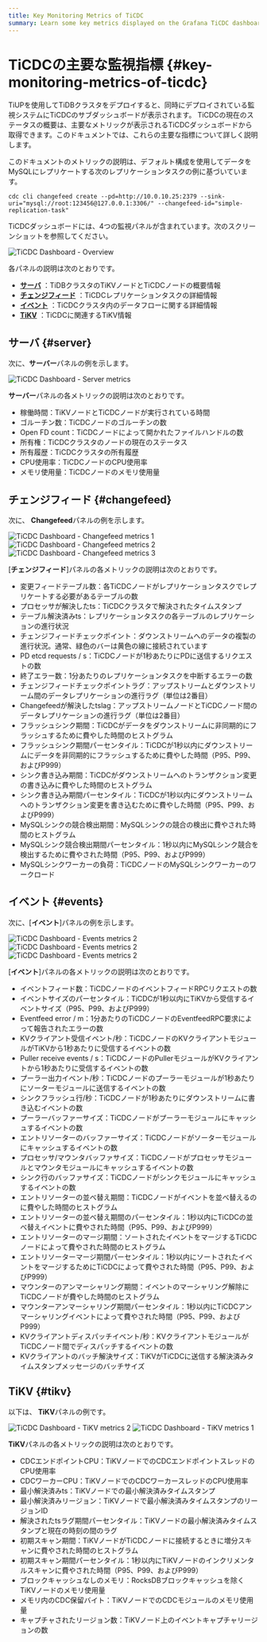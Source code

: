 ```yaml
---
title: Key Monitoring Metrics of TiCDC
summary: Learn some key metrics displayed on the Grafana TiCDC dashboard.
---
```


# TiCDCの主要な監視指標 {#key-monitoring-metrics-of-ticdc}

TiUPを使用してTiDBクラスタをデプロイすると、同時にデプロイされている監視システムにTiCDCのサブダッシュボードが表示されます。 TiCDCの現在のステータスの概要は、主要なメトリックが表示されるTiCDCダッシュボードから取得できます。このドキュメントでは、これらの主要な指標について詳しく説明します。

このドキュメントのメトリックの説明は、デフォルト構成を使用してデータをMySQLにレプリケートする次のレプリケーションタスクの例に基づいています。

```shell
cdc cli changefeed create --pd=http://10.0.10.25:2379 --sink-uri="mysql://root:123456@127.0.0.1:3306/" --changefeed-id="simple-replication-task"
```

TiCDCダッシュボードには、4つの監視パネルが含まれています。次のスクリーンショットを参照してください。

![TiCDC Dashboard - Overview](https://download.pingcap.com/images/docs/ticdc/ticdc-dashboard-overview.png)

各パネルの説明は次のとおりです。

-   [**サーバ**](#server) ：TiDBクラスタのTiKVノードとTiCDCノードの概要情報
-   [**チェンジフィード**](#changefeed) ：TiCDCレプリケーションタスクの詳細情報
-   [**イベント**](#events) ：TiCDCクラスタ内のデータフローに関する詳細情報
-   [**TiKV**](#tikv) ：TiCDCに関連するTiKV情報

## サーバ {#server}

次に、**サーバー**パネルの例を示します。

![TiCDC Dashboard - Server metrics](https://download.pingcap.com/images/docs/ticdc/ticdc-dashboard-server.png)

**サーバー**パネルの各メトリックの説明は次のとおりです。

-   稼働時間：TiKVノードとTiCDCノードが実行されている時間
-   ゴルーチン数：TiCDCノードのゴルーチンの数
-   Open FD count：TiCDCノードによって開かれたファイルハンドルの数
-   所有権：TiCDCクラスタのノードの現在のステータス
-   所有履歴：TiCDCクラスタの所有履歴
-   CPU使用率：TiCDCノードのCPU使用率
-   メモリ使用量：TiCDCノードのメモリ使用量

## チェンジフィード {#changefeed}

次に、 **Changefeed**パネルの例を示します。

![TiCDC Dashboard - Changefeed metrics 1](https://download.pingcap.com/images/docs/ticdc/ticdc-dashboard-changefeed-1.png) ![TiCDC Dashboard - Changefeed metrics 2](https://download.pingcap.com/images/docs/ticdc/ticdc-dashboard-changefeed-2.png) ![TiCDC Dashboard - Changefeed metrics 3](https://download.pingcap.com/images/docs/ticdc/ticdc-dashboard-changefeed-3.png)

[**チェンジフィード**]パネルの各メトリックの説明は次のとおりです。

-   変更フィードテーブル数：各TiCDCノードがレプリケーションタスクでレプリケートする必要があるテーブルの数
-   プロセッサが解決したts：TiCDCクラスタで解決されたタイムスタンプ
-   テーブル解決済みts：レプリケーションタスクの各テーブルのレプリケーションの進行状況
-   チェンジフィードチェックポイント：ダウンストリームへのデータの複製の進行状況。通常、緑色のバーは黄色の線に接続されています
-   PD etcd requests / s：TiCDCノードが1秒あたりにPDに送信するリクエストの数
-   終了エラー数：1分あたりのレプリケーションタスクを中断するエラーの数
-   チェンジフィードチェックポイントラグ：アップストリームとダウンストリーム間のデータレプリケーションの進行ラグ（単位は2番目）
-   Changefeedが解決したtslag：アップストリームノードとTiCDCノード間のデータレプリケーションの進行ラグ（単位は2番目）
-   フラッシュシンク期間：TiCDCがデータをダウンストリームに非同期的にフラッシュするために費やした時間のヒストグラム
-   フラッシュシンク期間パーセンタイル：TiCDCが1秒以内にダウンストリームにデータを非同期的にフラッシュするために費やした時間（P95、P99、およびP999）
-   シンク書き込み期間：TiCDCがダウンストリームへのトランザクション変更の書き込みに費やした時間のヒストグラム
-   シンク書き込み期間パーセンタイル：TiCDCが1秒以内にダウンストリームへのトランザクション変更を書き込むために費やした時間（P95、P99、およびP999）
-   MySQLシンクの競合検出期間：MySQLシンクの競合の検出に費やされた時間のヒストグラム
-   MySQLシンク競合検出期間パーセンタイル：1秒以内にMySQLシンク競合を検出するために費やされた時間（P95、P99、およびP999）
-   MySQLシンクワーカーの負荷：TiCDCノードのMySQLシンクワーカーのワークロード

## イベント {#events}

次に、[**イベント**]パネルの例を示します。

![TiCDC Dashboard - Events metrics 2](https://download.pingcap.com/images/docs/ticdc/ticdc-dashboard-events-1.png) ![TiCDC Dashboard - Events metrics 2](https://download.pingcap.com/images/docs/ticdc/ticdc-dashboard-events-2.png) ![TiCDC Dashboard - Events metrics 2](https://download.pingcap.com/images/docs/ticdc/ticdc-dashboard-events-3.png)

[**イベント**]パネルの各メトリックの説明は次のとおりです。

-   イベントフィード数：TiCDCノードのイベントフィードRPCリクエストの数
-   イベントサイズのパーセンタイル：TiCDCが1秒以内にTiKVから受信するイベントサイズ（P95、P99、およびP999）
-   Eventfeed error / m：1分あたりのTiCDCノードのEventfeedRPC要求によって報告されたエラーの数
-   KVクライアント受信イベント/秒：TiCDCノードのKVクライアントモジュールがTiKVから1秒あたりに受信するイベントの数
-   Puller receive events / s：TiCDCノードのPullerモジュールがKVクライアントから1秒あたりに受信するイベントの数
-   プーラー出力イベント/秒：TiCDCノードのプーラーモジュールが1秒あたりにソーターモジュールに送信するイベントの数
-   シンクフラッシュ行/秒：TiCDCノードが1秒あたりにダウンストリームに書き込むイベントの数
-   プーラーバッファーサイズ：TiCDCノードがプーラーモジュールにキャッシュするイベントの数
-   エントリソーターのバッファーサイズ：TiCDCノードがソーターモジュールにキャッシュするイベントの数
-   プロセッサ/マウンタバッファサイズ：TiCDCノードがプロセッサモジュールとマウンタモジュールにキャッシュするイベントの数
-   シンク行のバッファサイズ：TiCDCノードがシンクモジュールにキャッシュするイベントの数
-   エントリソーターの並べ替え期間：TiCDCノードがイベントを並べ替えるのに費やした時間のヒストグラム
-   エントリソーターの並べ替え期間のパーセンタイル：1秒以内にTiCDCの並べ替えイベントに費やされた時間（P95、P99、およびP999）
-   エントリソーターのマージ期間：ソートされたイベントをマージするTiCDCノードによって費やされた時間のヒストグラム
-   エントリソーターマージ期間パーセンタイル：1秒以内にソートされたイベントをマージするためにTiCDCによって費やされた時間（P95、P99、およびP999）
-   マウンターのアンマーシャリング期間：イベントのマーシャリング解除にTiCDCノードが費やした時間のヒストグラム
-   マウンターアンマーシャリング期間パーセンタイル：1秒以内にTiCDCアンマーシャリングイベントによって費やされた時間（P95、P99、およびP999）
-   KVクライアントディスパッチイベント/秒：KVクライアントモジュールがTiCDCノード間でディスパッチするイベントの数
-   KVクライアントのバッチ解決サイズ：TiKVがTiCDCに送信する解決済みタイムスタンプメッセージのバッチサイズ

## TiKV {#tikv}

以下は、 **TiKV**パネルの例です。

![TiCDC Dashboard - TiKV metrics 2](https://download.pingcap.com/images/docs/ticdc/ticdc-dashboard-tikv-2.png) ![TiCDC Dashboard - TiKV metrics 1](https://download.pingcap.com/images/docs/ticdc/ticdc-dashboard-tikv-1.png)

**TiKV**パネルの各メトリックの説明は次のとおりです。

-   CDCエンドポイントCPU：TiKVノードでのCDCエンドポイントスレッドのCPU使用率
-   CDCワーカーCPU：TiKVノードでのCDCワーカースレッドのCPU使用率
-   最小解決済みts：TiKVノードでの最小解決済みタイムスタンプ
-   最小解決済みリージョン：TiKVノードで最小解決済みタイムスタンプのリージョンID
-   解決されたtsラグ期間パーセンタイル：TiKVノードの最小解決済みタイムスタンプと現在の時刻の間のラグ
-   初期スキャン期間：TiKVノードがTiCDCノードに接続するときに増分スキャンに費やされた時間のヒストグラム
-   初期スキャン期間パーセンタイル：1秒以内にTiKVノードのインクリメンタルスキャンに費やされた時間（P95、P99、およびP999）
-   ブロックキャッシュなしのメモリ：RocksDBブロックキャッシュを除くTiKVノードのメモリ使用量
-   メモリ内のCDC保留バイト：TiKVノードでのCDCモジュールのメモリ使用量
-   キャプチャされたリージョン数：TiKVノード上のイベントキャプチャリージョンの数
